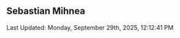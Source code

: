 <h2>Sebastian Mihnea</h2>

<!--RECENT_ACTIVITY:start-->
<!--RECENT_ACTIVITY:end-->
<!--RECENT_ACTIVITY:last_update-->
Last Updated: Monday, September 29th, 2025, 12:12:41 PM
<!--RECENT_ACTIVITY:last_update_end-->

<!---LOL-STATS-START-HERE--->
<!---LOL-STATS-END-HERE--->
